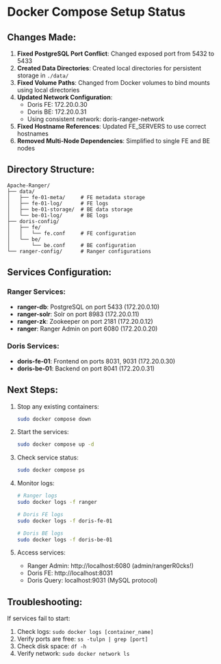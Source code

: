 # Docker Compose Setup Status

## Changes Made:

1. **Fixed PostgreSQL Port Conflict**: Changed exposed port from 5432 to 5433
2. **Created Data Directories**: Created local directories for persistent storage in `./data/`
3. **Fixed Volume Paths**: Changed from Docker volumes to bind mounts using local directories
4. **Updated Network Configuration**:
   - Doris FE: 172.20.0.30
   - Doris BE: 172.20.0.31
   - Using consistent network: doris-ranger-network
5. **Fixed Hostname References**: Updated FE_SERVERS to use correct hostnames
6. **Removed Multi-Node Dependencies**: Simplified to single FE and BE nodes

## Directory Structure:
```
Apache-Ranger/
├── data/
│   ├── fe-01-meta/     # FE metadata storage
│   ├── fe-01-log/      # FE logs
│   ├── be-01-storage/  # BE data storage
│   └── be-01-log/      # BE logs
├── doris-config/
│   ├── fe/
│   │   └── fe.conf     # FE configuration
│   └── be/
│       └── be.conf     # BE configuration
└── ranger-config/      # Ranger configurations
```

## Services Configuration:

### Ranger Services:
- **ranger-db**: PostgreSQL on port 5433 (172.20.0.10)
- **ranger-solr**: Solr on port 8983 (172.20.0.11)
- **ranger-zk**: Zookeeper on port 2181 (172.20.0.12)
- **ranger**: Ranger Admin on port 6080 (172.20.0.20)

### Doris Services:
- **doris-fe-01**: Frontend on ports 8031, 9031 (172.20.0.30)
- **doris-be-01**: Backend on port 8041 (172.20.0.31)

## Next Steps:

1. Stop any existing containers:
   ```bash
   sudo docker compose down
   ```

2. Start the services:
   ```bash
   sudo docker compose up -d
   ```

3. Check service status:
   ```bash
   sudo docker compose ps
   ```

4. Monitor logs:
   ```bash
   # Ranger logs
   sudo docker logs -f ranger

   # Doris FE logs
   sudo docker logs -f doris-fe-01

   # Doris BE logs
   sudo docker logs -f doris-be-01
   ```

5. Access services:
   - Ranger Admin: http://localhost:6080 (admin/rangerR0cks!)
   - Doris FE: http://localhost:8031
   - Doris Query: localhost:9031 (MySQL protocol)

## Troubleshooting:

If services fail to start:
1. Check logs: `sudo docker logs [container_name]`
2. Verify ports are free: `ss -tulpn | grep [port]`
3. Check disk space: `df -h`
4. Verify network: `sudo docker network ls`